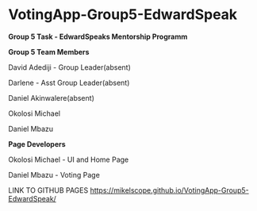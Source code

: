 # VotingApp-Group5-EdwardSpeak


**Group 5 Task - EdwardSpeaks Mentorship Programm**

**Group 5 Team Members**


David Adediji - Group Leader(absent) 


Darlene - Asst Group Leader(absent) 


Daniel Akinwalere(absent) 


Okolosi Michael 


Daniel Mbazu



**Page Developers**

Okolosi Michael - UI and  Home Page 


Daniel Mbazu - Voting Page



LINK TO GITHUB PAGES
https://mikelscope.github.io/VotingApp-Group5-EdwardSpeak/
